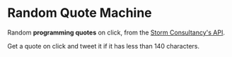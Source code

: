 # Random Quote Machine

Random **programming quotes** on click, from the [Storm Consultancy's API](http://quotes.stormconsultancy.co.uk/api).

Get a quote on click and tweet it if it has less than 140 characters.
